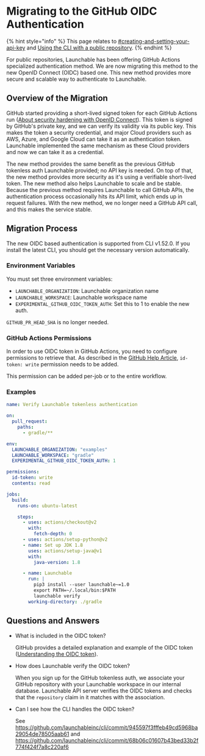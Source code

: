 # Migrating to the GitHub OIDC Authentication

{% hint style="info" %}
This page relates to [#creating-and-setting-your-api-key](../getting-started.md#creating-and-setting-your-api-key "mention") and
[Using the CLI with a public repository](./using-the-cli-with-a-public-repository.md "mention").
{% endhint %}

For public repositories, Launchable has been offering GitHub Actions specialized
authentication method. We are now migrating this method to the new OpenID
Connect (OIDC) based one. This new method provides more secure and scalable way
to authenticate to Launchable.

## Overview of the Migration

GitHub started providing a short-lived signed token for each GitHub Actions run
([About security hardening with OpenID
Connect](https://docs.github.com/en/actions/deployment/security-hardening-your-deployments/about-security-hardening-with-openid-connect)).
This token is signed by GitHub's private key, and we can verify its validity via
its public key. This makes the token a security credential, and major Cloud
providers such as AWS, Azure, and Google Cloud can take it as an authentication
token. Launchable implemented the same mechanism as these Cloud providers and
now we can take it as a credential.

The new method provides the same benefit as the previous GitHub tokenless auth
Launchable provided; no API key is needed. On top of that, the new method
provides more security as it's using a verifiable short-lived token. The new
method also helps Launchable to scale and be stable. Because the previous method
requires Launchable to call GitHub APIs, the authentication process occasionally
hits its API limit, which ends up in request failures. With the new method, we
no longer need a GitHub API call, and this makes the service stable.

## Migration Process

The new OIDC based authentication is supported from CLI v1.52.0. If you install
the latest CLI, you should get the necessary version automatically.

### Environment Variables

You must set three environment variables:

- `LAUNCHABLE_ORGANIZATION`: Launchable organization name
- `LAUNCHABLE_WORKSPACE`: Launchable workspace name
- `EXPERIMENTAL_GITHUB_OIDC_TOKEN_AUTH`: Set this to 1 to enable the new auth.

`GITHUB_PR_HEAD_SHA` is no longer needed.

### GitHub Actions Permissions

In order to use OIDC token in GitHub Actions, you need to configure permissions
to retrieve that. As described in the [GitHub Help
Article](https://docs.github.com/en/actions/deployment/security-hardening-your-deployments/about-security-hardening-with-openid-connect#adding-permissions-settings),
`id-token: write` permission needs to be added.

This permission can be added per-job or to the entire workflow.

### Examples

```yaml
name: Verify Launchable tokenless authentication

on:
  pull_request:
    paths:
      - gradle/**

env:
  LAUNCHABLE_ORGANIZATION: "examples"
  LAUNCHABLE_WORKSPACE: "gradle"
  EXPERIMENTAL_GITHUB_OIDC_TOKEN_AUTH: 1

permissions:
  id-token: write
  contents: read

jobs:
  build:
    runs-on: ubuntu-latest

    steps:
      - uses: actions/checkout@v2
        with:
          fetch-depth: 0
      - uses: actions/setup-python@v2
      - name: Set up JDK 1.8
        uses: actions/setup-java@v1
        with:
          java-version: 1.8

      - name: Launchable
        run: |
          pip3 install --user launchable~=1.0
          export PATH=~/.local/bin:$PATH
          launchable verify
        working-directory: ./gradle
```

## Questions and Answers

- What is included in the OIDC token?

  GitHub provides a detailed explanation and example of the OIDC token
  ([Understanding the OIDC
  token](https://docs.github.com/en/actions/deployment/security-hardening-your-deployments/about-security-hardening-with-openid-connect#understanding-the-oidc-token)).

- How does Launchable verify the OIDC token?

  When you sign up for the GitHub tokenless auth, we associate your GitHub
  repository with your Launchable workspace in our internal database. Launchable
  API server verifies the OIDC tokens and checks that the `repository` claim in
  it matches with the association.

- Can I see how the CLI handles the OIDC token?

  See
  https://github.com/launchableinc/cli/commit/945597f3fffeb49cd5968ba29054de78505aab61
  and https://github.com/launchableinc/cli/commit/68b06c01607b43bed33b2f774f424f7a8c220af6
